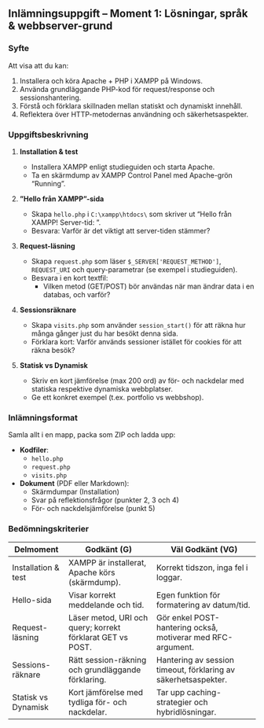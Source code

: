 ## Inlämningsuppgift – Moment 1: Lösningar, språk & webbserver-grund

### Syfte
Att visa att du kan:
1. Installera och köra Apache + PHP i XAMPP på Windows.  
2. Använda grundläggande PHP-kod för request/response och sessionshantering.  
3. Förstå och förklara skillnaden mellan statiskt och dynamiskt innehåll.  
4. Reflektera över HTTP-metodernas användning och säkerhetsaspekter.

### Uppgiftsbeskrivning
1. **Installation & test**  
   - Installera XAMPP enligt studieguiden och starta Apache.  
   - Ta en skärmdump av XAMPP Control Panel med Apache-grön “Running”.

2. **”Hello från XAMPP”-sida**  
   - Skapa `hello.php` i `C:\xampp\htdocs\` som skriver ut “Hello från XAMPP! Server-tid: <datum-tid>”.  
   - Besvara: Varför är det viktigt att server-tiden stämmer?

3. **Request-läsning**  
   - Skapa `request.php` som läser `$_SERVER['REQUEST_METHOD']`, `REQUEST_URI` och query-parametrar (se exempel i studieguiden).  
   - Besvara i en kort textfil:  
     - Vilken metod (GET/POST) bör användas när man ändrar data i en databas, och varför?

4. **Sessionsräknare**  
   - Skapa `visits.php` som använder `session_start()` för att räkna hur många gånger just du har besökt denna sida.  
   - Förklara kort: Varför används sessioner istället för cookies för att räkna besök?

5. **Statisk vs Dynamisk**  
   - Skriv en kort jämförelse (max 200 ord) av för- och nackdelar med statiska respektive dynamiska webbplatser.  
   - Ge ett konkret exempel (t.ex. portfolio vs webbshop).

### Inlämningsformat
Samla allt i en mapp, packa som ZIP och ladda upp:

- **Kodfiler**:
  - `hello.php`
  - `request.php`
  - `visits.php`
- **Dokument** (PDF eller Markdown):
  - Skärmdumpar (Installation)
  - Svar på reflektionsfrågor (punkter 2, 3 och 4)
  - För- och nackdelsjämförelse (punkt 5)

### Bedömningskriterier
| Delmoment           | Godkänt (G)                                                       | Väl Godkänt (VG)                                                  |
|---------------------|-------------------------------------------------------------------|-------------------------------------------------------------------|
| Installation & test | XAMPP är installerat, Apache körs (skärmdump).                    | Korrekt tidszon, inga fel i loggar.                               |
| Hello-sida          | Visar korrekt meddelande och tid.                                 | Egen funktion för formatering av datum/tid.                       |
| Request-läsning     | Läser metod, URI och query; korrekt förklarat GET vs POST.        | Gör enkel POST-hantering också, motiverar med RFC-argument.        |
| Sessions-räknare    | Rätt session-räkning och grundläggande förklaring.                | Hantering av session timeout, förklaring av säkerhetsaspekter.    |
| Statisk vs Dynamisk | Kort jämförelse med tydliga för- och nackdelar.                   | Tar upp caching-strategier och hybridlösningar.                   |

